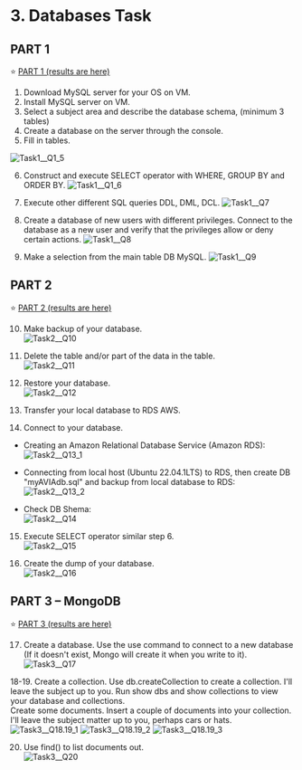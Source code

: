 # 3. Databases Task
## PART 1
:star: [PART 1 (results are here)](https://github.com/Ivan2navI/L1_EPAM/blob/main/3.%20Databases%20Task/TASK%20DB%20-%20Part%201.txt)
1. Download MySQL server for your OS on VM. 
2. Install MySQL server on VM. 
3. Select a subject area and describe the database schema, (minimum 3 tables) 
4. Create a database on the server through the console. 
5. Fill in tables.

![Task1__Q1_5](https://github.com/Ivan2navI/L1_EPAM/blob/main/3.%20Databases%20Task/info_and_pictures/Task1__Q1_5.png)

6. Construct and execute SELECT operator with WHERE, GROUP BY and ORDER BY.
![Task1__Q1_6](https://github.com/Ivan2navI/L1_EPAM/blob/main/3.%20Databases%20Task/info_and_pictures/Task1__Q6.png)

7. Execute other different SQL queries DDL, DML, DCL. 
![Task1__Q7](https://github.com/Ivan2navI/L1_EPAM/blob/main/3.%20Databases%20Task/info_and_pictures/Task1__Q7.png)

8. Create a database of new users with different privileges. Connect to the database as a new user and verify that the privileges allow or deny certain actions. 
![Task1__Q8](https://github.com/Ivan2navI/L1_EPAM/blob/main/3.%20Databases%20Task/info_and_pictures/Task1__Q8.png)

9. Make a selection from the main table DB MySQL.
![Task1__Q9](https://github.com/Ivan2navI/L1_EPAM/blob/main/3.%20Databases%20Task/info_and_pictures/Task1__Q9.png)


## PART 2 
:star: [PART 2 (results are here)](https://github.com/Ivan2navI/L1_EPAM/blob/main/3.%20Databases%20Task/TASK%20DB%20-%20Part%202.txt)

10. Make backup of your database.\
![Task2__Q10](https://github.com/Ivan2navI/L1_EPAM/blob/main/3.%20Databases%20Task/info_and_pictures/Task2__Q10.png)

11. Delete the table and/or part of the data in the table.\
![Task2__Q11](https://github.com/Ivan2navI/L1_EPAM/blob/main/3.%20Databases%20Task/info_and_pictures/Task2__Q11.png)

12. Restore your database.\
![Task2__Q12](https://github.com/Ivan2navI/L1_EPAM/blob/main/3.%20Databases%20Task/info_and_pictures/Task2__Q12.png)

13. Transfer your local database to RDS AWS.
14. Connect to your database.
* Creating an Amazon Relational Database Service (Amazon RDS): \
![Task2__Q13_1](https://github.com/Ivan2navI/L1_EPAM/blob/main/3.%20Databases%20Task/info_and_pictures/Task2__Q13_1.AWS_RDS_Settings.png)

* Connecting from local host (Ubuntu 22.04.1LTS) to RDS, then create DB "myAVIAdb.sql" and backup from local database to RDS: \
![Task2__Q13_2](https://github.com/Ivan2navI/L1_EPAM/blob/main/3.%20Databases%20Task/info_and_pictures/Task2__Q13_2.png)

* Check DB Shema: \
![Task2__Q14](https://github.com/Ivan2navI/L1_EPAM/blob/main/3.%20Databases%20Task/info_and_pictures/Task2__Q14.png)

15. Execute SELECT operator similar step 6. \
![Task2__Q15](https://github.com/Ivan2navI/L1_EPAM/blob/main/3.%20Databases%20Task/info_and_pictures/Task2__Q15.png)

16. Create the dump of your database. \
![Task2__Q16](https://github.com/Ivan2navI/L1_EPAM/blob/main/3.%20Databases%20Task/info_and_pictures/Task2__Q16.png)

## PART 3 – MongoDB 
:star: [PART 3 (results are here)](https://github.com/Ivan2navI/L1_EPAM/blob/main/3.%20Databases%20Task/TASK%20DB%20-%20Part%203.txt)

17. Create a database. Use the use command to connect to a new database (If it doesn't exist, Mongo will create it when you write to it). \
![Task3__Q17](https://github.com/Ivan2navI/L1_EPAM/blob/main/3.%20Databases%20Task/info_and_pictures/Task3__Q17.png)

18-19. Create a collection. Use db.createCollection to create a collection. I'll leave the subject up to you. Run show dbs and show collections to view your database and collections. \
Create some documents. Insert a couple of documents into your collection. I'll leave the subject matter up to you, perhaps cars or hats. \
![Task3__Q18.19_1](https://github.com/Ivan2navI/L1_EPAM/blob/main/3.%20Databases%20Task/info_and_pictures/Task3__Q18.19_1.png)
![Task3__Q18.19_2](https://github.com/Ivan2navI/L1_EPAM/blob/main/3.%20Databases%20Task/info_and_pictures/Task3__Q18.19_2.png)
![Task3__Q18.19_3](https://github.com/Ivan2navI/L1_EPAM/blob/main/3.%20Databases%20Task/info_and_pictures/Task3__Q18.19_3.png)

20. Use find() to list documents out. \
![Task3__Q20](https://github.com/Ivan2navI/L1_EPAM/blob/main/3.%20Databases%20Task/info_and_pictures/Task3__Q20.png)
